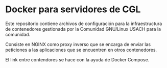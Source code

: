 # Docker para servidores de CGL

Este repositorio contiene archivos de configuración para la infraestructura de
contenedores gestionada por la Comunidad GNU/Linux USACH para la comunidad.

Consiste en NGINX como proxy inverso que se encarga de enviar las peticiones a
las aplicaciones que se encuentren en otros contenedores.

El link entre contendores se hace con la ayuda de Docker Compose.
